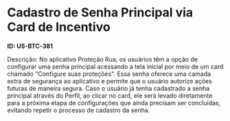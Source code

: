 # Cadastro de Senha Principal via Card de Incentivo

**ID: US-BTC-381**

Descrição: No aplicativo Proteção Rua, os usuários têm a opção de configurar uma senha principal acessando a tela inicial por meio de um card chamado "Configure suas proteções". Essa senha oferece uma camada extra de segurança ao aplicativo e permite que o usuário autorize ações futuras de maneira segura. Caso o usuário já tenha cadastrado a senha principal através do Perfil, ao clicar no card, ele será levado diretamente para a próxima etapa de configurações que ainda precisam ser concluídas, evitando repetir o processo de cadastro da senha.